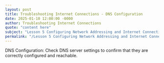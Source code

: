```yaml
---
layout: post
title: Troubleshooting Internet Connections - DNS Configuration
date: 2025-01-10 12:00:00 -0000
author: Troubleshooting Internet Connections
quote: "content here"
subject: "Lesson 5 Configuring Network Addressing and Internet Connections"
permalink: "/Lesson 5 Configuring Network Addressing and Internet Connections/Troubleshooting Internet Connections/Troubleshooting Internet Connections - DNS Configuration"
---
```


DNS Configuration: Check DNS server settings to confirm that they are correctly configured and reachable.
